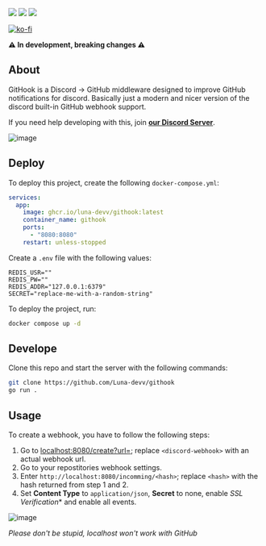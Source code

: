 [![](https://img.shields.io/discord/828676951023550495?color=5865F2&logo=discord&logoColor=white)](https://lunish.nl/support)
![](https://ghcr-badge.egpl.dev/luna-devv/githook/latest_tag)
![](https://ghcr-badge.egpl.dev/luna-devv/githook/size)

[![ko-fi](https://ko-fi.com/img/githubbutton_sm.svg)](https://ko-fi.com/I3I6AFVAP)

**⚠️ In development, breaking changes ⚠️**

## About
GitHook is a Discord -> GitHub middleware designed to improve GitHub notifications for discord. Basically just a modern and nicer version of the discord built-in GitHub webhook support.

If you need help developing with this, join **[our Discord Server](https://discord.com/invite/yYd6YKHQZH)**.

![image](https://github.com/user-attachments/assets/4a52bba8-b71f-413a-be10-f0a5e626906d)

## Deploy
To deploy this project, create the following `docker-compose.yml`:
```yml
services:
  app:
    image: ghcr.io/luna-devv/githook:latest
    container_name: githook
    ports:
      - "8080:8080"
    restart: unless-stopped
```

Create a `.env` file with the following values:
```env
REDIS_USR=""
REDIS_PW=""
REDIS_ADDR="127.0.0.1:6379"
SECRET="replace-me-with-a-random-string"
```

To deploy the project, run:
```sh
docker compose up -d
```

## Develope
Clone this repo and start the server with the following commands:
```bash
git clone https://github.com/Luna-devv/githook
go run .
```

## Usage
To create a webhook, you have to follow the following steps:
1. Go to [localhost:8080/create?url=<discord-webhook>](http://localhost:8080/create?url=); replace `<discord-webhook>` with an actual webhook url.
2. Go to your repostitories webhook settings.
3. Enter `http://localhost:8080/incomming/<hash>`; replace `<hash>` with the hash returned from step 1 and 2.
4. Set **Content Type** to `application/json`, **Secret** to none, enable *SSL Verification** and enable all events.

![image](https://github.com/user-attachments/assets/20f5d319-482a-418d-a20a-b81ac79cc572)

*Please don't be stupid, localhost won't work with GitHub*
